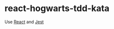 # react-hogwarts-tdd-kata

Use [React](https://facebook.github.io/react/) and [Jest](https://facebook.github.io/jest/)

